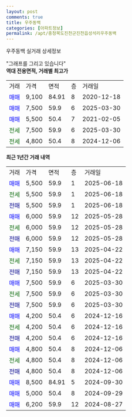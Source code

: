 ```yaml
---
layout: post
comments: true
title: 우주동백
categories: [아파트정보]
permalink: /apt/충청북도진천군진천읍성석리우주동백
---
```


우주동백 실거래 상세정보

<script type="text/javascript">
  google.charts.load('current', {'packages':['line', 'corechart']});
  google.charts.setOnLoadCallback(drawChart);

  function drawChart() {
    var data = new google.visualization.DataTable();
    data.addColumn('date', '거래일');
    data.addColumn('number', "매매");
    data.addColumn('number', "전세");
    data.addColumn('number', "전매");

    data.addRows([[new Date(Date.parse("2025-06-18")), 5500, null, null], [new Date(Date.parse("2025-06-18")), null, 5500, null], [new Date(Date.parse("2025-06-18")), null, null, 5500], [new Date(Date.parse("2025-05-28")), 6000, null, null], [new Date(Date.parse("2025-05-28")), null, 6000, null], [new Date(Date.parse("2025-05-28")), null, null, 6000], [new Date(Date.parse("2025-04-22")), 7150, null, null], [new Date(Date.parse("2025-04-22")), null, 7150, null], [new Date(Date.parse("2025-04-22")), null, null, 7150], [new Date(Date.parse("2025-03-30")), 7500, null, null], [new Date(Date.parse("2025-03-30")), null, 7500, null], [new Date(Date.parse("2025-03-30")), null, null, 7500], [new Date(Date.parse("2024-12-16")), 4200, null, null], [new Date(Date.parse("2024-12-16")), null, 4200, null], [new Date(Date.parse("2024-12-16")), null, null, 4200], [new Date(Date.parse("2024-12-06")), 4800, null, null], [new Date(Date.parse("2024-12-06")), null, 4800, null], [new Date(Date.parse("2024-12-06")), null, null, 4800], [new Date(Date.parse("2024-09-30")), 8500, null, null], [new Date(Date.parse("2024-09-29")), 5000, null, null], [new Date(Date.parse("2024-08-27")), 6200, null, null]]);

    var options = {
      hAxis: {
        format: 'yyyy/MM/dd'
      },    
      lineWidth: 0,
      pointsVisible: true,    
      title: '최근 1년간 유형별 실거래가 분포',
      legend: { position: 'bottom' }
    };

    var formatter = new google.visualization.NumberFormat({pattern:'###,###'} );
    formatter.format(data, 1);
    formatter.format(data, 2);
    
    setTimeout(function() {
        var chart = new google.visualization.LineChart(document.getElementById('columnchart_material'));
        chart.draw(data, (options));
        document.getElementById('loading').style.display = 'none';
    }, 200);
  }
</script>


<div id="loading" style="z-index:20; display: block; margin-left: 0px">"그래프를 그리고 있습니다"</div>
<div id="columnchart_material" style="width: 95%; margin-left: 0px; display: block"></div>
<!-- contents start -->
<b>역대 전용면적, 거래별 최고가</b>
<table class="sortable">
    <tr>
      <td>거래</td>
      <td>가격</td>
      <td>면적</td>
      <td>층</td>
      <td>거래일</td>
    </tr>
        <tr>
          <td><a style="color: blue">매매</a></td>
          <td>9,100</td>
          <td>84.91</td>
          <td>8</td>
          <td>2020-12-18</td>
        </tr>            <tr>
          <td><a style="color: blue">매매</a></td>
          <td>7,500</td>
          <td>59.9</td>
          <td>6</td>
          <td>2025-03-30</td>
        </tr>            <tr>
          <td><a style="color: blue">매매</a></td>
          <td>5,500</td>
          <td>50.4</td>
          <td>7</td>
          <td>2021-02-05</td>
        </tr>        
        <tr>
              <td><a style="color: darkgreen">전세</a></td>
              <td>7,500</td>
              <td>59.9</td>
              <td>6</td>
              <td>2025-03-30</td>
            </tr>            <tr>
              <td><a style="color: darkgreen">전세</a></td>
              <td>4,800</td>
              <td>50.4</td>
              <td>8</td>
              <td>2024-12-06</td>
            </tr>        
    
</table>

<b>최근 1년간 거래 내역</b>

<table class="sortable">
    <tr>
      <td>거래</td>
      <td>가격</td>
      <td>면적</td>
      <td>층</td>
      <td>거래일</td>
    </tr>
    <tr>
      <td><a style="color: blue">매매</a></td>
      <td>5,500</td>
      <td>59.9</td>
      <td>1</td>
      <td>2025-06-18</td>
    </tr>          <tr>
      <td><a style="color: darkgreen">전세</a></td>
      <td>5,500</td>
      <td>59.9</td>
      <td>1</td>
      <td>2025-06-18</td>
    </tr>          <tr>
      <td><a style="color: darkblue">전매</a></td>
      <td>5,500</td>
      <td>59.9</td>
      <td>1</td>
      <td>2025-06-18</td>
    </tr>          <tr>
      <td><a style="color: blue">매매</a></td>
      <td>6,000</td>
      <td>59.9</td>
      <td>12</td>
      <td>2025-05-28</td>
    </tr>          <tr>
      <td><a style="color: darkgreen">전세</a></td>
      <td>6,000</td>
      <td>59.9</td>
      <td>12</td>
      <td>2025-05-28</td>
    </tr>          <tr>
      <td><a style="color: darkblue">전매</a></td>
      <td>6,000</td>
      <td>59.9</td>
      <td>12</td>
      <td>2025-05-28</td>
    </tr>          <tr>
      <td><a style="color: blue">매매</a></td>
      <td>7,150</td>
      <td>59.9</td>
      <td>13</td>
      <td>2025-04-22</td>
    </tr>          <tr>
      <td><a style="color: darkgreen">전세</a></td>
      <td>7,150</td>
      <td>59.9</td>
      <td>13</td>
      <td>2025-04-22</td>
    </tr>          <tr>
      <td><a style="color: darkblue">전매</a></td>
      <td>7,150</td>
      <td>59.9</td>
      <td>13</td>
      <td>2025-04-22</td>
    </tr>          <tr>
      <td><a style="color: blue">매매</a></td>
      <td>7,500</td>
      <td>59.9</td>
      <td>6</td>
      <td>2025-03-30</td>
    </tr>          <tr>
      <td><a style="color: darkgreen">전세</a></td>
      <td>7,500</td>
      <td>59.9</td>
      <td>6</td>
      <td>2025-03-30</td>
    </tr>          <tr>
      <td><a style="color: darkblue">전매</a></td>
      <td>7,500</td>
      <td>59.9</td>
      <td>6</td>
      <td>2025-03-30</td>
    </tr>          <tr>
      <td><a style="color: blue">매매</a></td>
      <td>4,200</td>
      <td>50.4</td>
      <td>6</td>
      <td>2024-12-16</td>
    </tr>          <tr>
      <td><a style="color: darkgreen">전세</a></td>
      <td>4,200</td>
      <td>50.4</td>
      <td>6</td>
      <td>2024-12-16</td>
    </tr>          <tr>
      <td><a style="color: darkblue">전매</a></td>
      <td>4,200</td>
      <td>50.4</td>
      <td>6</td>
      <td>2024-12-16</td>
    </tr>          <tr>
      <td><a style="color: blue">매매</a></td>
      <td>4,800</td>
      <td>50.4</td>
      <td>8</td>
      <td>2024-12-06</td>
    </tr>          <tr>
      <td><a style="color: darkgreen">전세</a></td>
      <td>4,800</td>
      <td>50.4</td>
      <td>8</td>
      <td>2024-12-06</td>
    </tr>          <tr>
      <td><a style="color: darkblue">전매</a></td>
      <td>4,800</td>
      <td>50.4</td>
      <td>8</td>
      <td>2024-12-06</td>
    </tr>          <tr>
      <td><a style="color: blue">매매</a></td>
      <td>8,500</td>
      <td>84.91</td>
      <td>5</td>
      <td>2024-09-30</td>
    </tr>          <tr>
      <td><a style="color: blue">매매</a></td>
      <td>5,000</td>
      <td>50.4</td>
      <td>8</td>
      <td>2024-09-29</td>
    </tr>          <tr>
      <td><a style="color: blue">매매</a></td>
      <td>6,200</td>
      <td>59.9</td>
      <td>12</td>
      <td>2024-08-27</td>
    </tr>      </table>
<!-- contents end -->    


